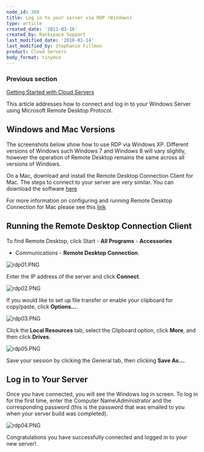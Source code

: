 ```yaml
---
node_id: 368
title: Log in to your server via RDP (Windows)
type: article
created_date: '2011-03-16'
created_by: Rackspace Support
last_modified_date: '2016-01-14'
last_modified_by: Stephanie Fillmon
product: Cloud Servers
body_format: tinymce
---
```


### Previous section

[Getting Started with Cloud
Servers](/how-to/getting-started-with-cloud-servers-0)

This article addresses how to connect and log in to your Windows Server
using Microsoft Remote Desktop Protocol.

<a href="" id="Windows_and_Mac_Versions"></a>

<span class="mw-headline">Windows and Mac Versions </span>
----------------------------------------------------------

The screenshots below show how to use RDP via Windows XP. Different
versions of Windows such Windows 7 and Windows 8 will vary slightly,
however the operation of Remote Desktop remains the same across all
versions of Windows.

On a Mac, download and install the Remote Desktop Connection Client for
Mac. The steps to connect to your server are very similar. You can
download the software
<a href="https://itunes.apple.com/us/app/microsoft-remote-desktop/id715768417?mt=12" class="external text" title="http://www.microsoft.com/mac/downloads.mspx?pid=Mactopia_RDC&amp;fid=CD9EC77E-5B07-4332-849F-046611458871#viewer">here</a>

For more information on configuring and running Remote Desktop
Connection for Mac please see this
<a href="https://technet.microsoft.com/en-us/library/dn473012.aspx" class="external text" title="http://www.microsoft.com/mac/products/remote-desktop/default.mspx">link</a>

<a href="" id="Running_the_Remote_Desktop_Connection_Client"></a>

<span class="mw-headline">Running the Remote Desktop Connection Client </span>
------------------------------------------------------------------------------

To find Remote Desktop, click Start - **All Programs** - **Accessories**
- Communications - **Remote Desktop Connection**.


![rdp01.PNG](http://c0042672.cdn.cloudfiles.rackspacecloud.com/rdp01.PNG)


Enter the IP address of the server and click **Connect**.


![rdp02.PNG](http://c0042672.cdn.cloudfiles.rackspacecloud.com/rdp02.PNG)


If you would like to set up file transfer or enable your clipboard for
copy/paste, click **Options...**.


![rdp03.PNG](http://c0042672.cdn.cloudfiles.rackspacecloud.com/rdp03.PNG)


Click the **Local Resources** tab, select the Clipboard option, click
**More**, and then click **Drives**.


![rdp05.PNG](http://c0042672.cdn.cloudfiles.rackspacecloud.com/rdp05.PNG)


Save your session by clicking the General tab, then clicking **Save
As...**.

<a href="" id="Logging_in_to_Your_Server"></a>

<span class="mw-headline">Log in to Your Server </span>
-------------------------------------------------------

Once you have connected, you will see the Windows log in screen. To log
in for the first time, enter the Computer Name\\Administrator and the
corresponding password (this is the password that was emailed to you
when your server build was completed).


![rdp04.PNG](http://c0042672.cdn.cloudfiles.rackspacecloud.com/rdp04.PNG)


Congratulations you have successfully connected and logged in to your
new server!.

